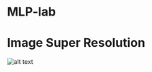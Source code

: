 # MLP-lab
# Image Super Resolution
![alt text](https://blog.paperspace.com/content/images/size/w1000/2020/08/download.jpg)
